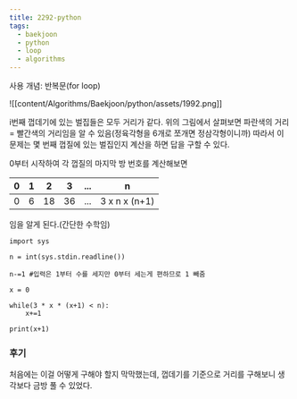 ```yaml
---
title: 2292-python
tags:
  - baekjoon
  - python
  - loop
  - algorithms
---
```

사용 개념: 반복문(for loop)

![[content/Algorithms/Baekjoon/python/assets/1992.png]]


i번째 껍데기에 있는 벌집들은 모두 거리가 같다. 
위의 그림에서 살펴보면 파란색의 거리 = 빨간색의 거리임을 알 수 있음(정육각형을 6개로 쪼개면 정삼각형이니까)
따라서 이 문제는 몇 번째 껍질에 있는 벌집인지 계산을 하면 답을 구할 수 있다.





0부터 시작하여 각 껍질의 마지막 방 번호를 계산해보면 

| 0   | 1   | 2   | 3   | ... | n             |
| --- | --- | --- | --- | --- | ------------- |
| 0   | 6   | 18  | 36  | ... | 3 x n x (n+1) |

임을 알게 된다.(간단한 수학임)


```
import sys

n = int(sys.stdin.readline())

n-=1 #입력은 1부터 수를 세지만 0부터 세는게 편하므로 1 빼줌

x = 0

while(3 * x * (x+1) < n):
    x+=1

print(x+1)

```

### 후기
처음에는 이걸 어떻게 구해야 할지 막막했는데, 껍데기를 기준으로 거리를 구해보니 생각보다 금방 풀 수 있었다.